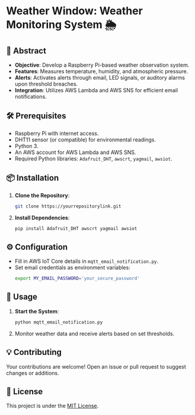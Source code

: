 
# Weather Window: Weather Monitoring System 🌦️

## 📜 Abstract
- **Objective**: Develop a Raspberry Pi-based weather observation system.
- **Features**: Measures temperature, humidity, and atmospheric pressure.
- **Alerts**: Activates alerts through email, LED signals, or auditory alarms upon threshold breaches.
- **Integration**: Utilizes AWS Lambda and AWS SNS for efficient email notifications.

## 🛠️ Prerequisites
- Raspberry Pi with internet access.
- DHT11 sensor (or compatible) for environmental readings.
- Python 3.
- An AWS account for AWS Lambda and AWS SNS.
- Required Python libraries: `Adafruit_DHT`, `awscrt`, `yagmail`, `awsiot`.

## 📦 Installation
1. **Clone the Repository**:
   ```bash
   git clone https://yourrepositorylink.git
   ```
2. **Install Dependencies**:
   ```bash
   pip install Adafruit_DHT awscrt yagmail awsiot
   ```

## ⚙️ Configuration
- Fill in AWS IoT Core details in `mqtt_email_notification.py`.
- Set email credentials as environment variables:
  ```bash
  export MY_EMAIL_PASSWORD='your_secure_password'
  ```

## 🚀 Usage
1. **Start the System**:
   ```bash
   python mqtt_email_notification.py
   ```
2. Monitor weather data and receive alerts based on set thresholds.

## 💡 Contributing
Your contributions are welcome! Open an issue or pull request to suggest changes or additions.

## 📄 License
This project is under the [MIT License](https://choosealicense.com/licenses/mit/).
